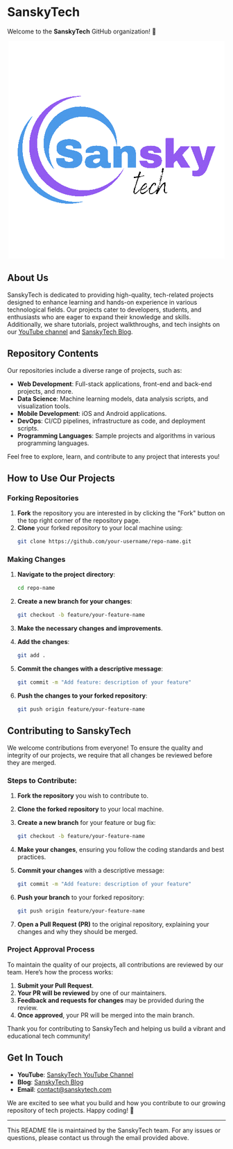# SanskyTech

Welcome to the **SanskyTech** GitHub organization! 🎉

<p align="center">
<img src="https://github.com/sanskytech/profile/blob/main/sanskytech.gif" alt="sanskytech"/>
</p>

## About Us

SanskyTech is dedicated to providing high-quality, tech-related projects designed to enhance learning and hands-on experience in various technological fields. Our projects cater to developers, students, and enthusiasts who are eager to expand their knowledge and skills. Additionally, we share tutorials, project walkthroughs, and tech insights on our [YouTube channel](https://www.youtube.com/@sanskytech) and [SanskyTech Blog](https://sanskytech.com).

## Repository Contents

Our repositories include a diverse range of projects, such as:

- **Web Development**: Full-stack applications, front-end and back-end projects, and more.
- **Data Science**: Machine learning models, data analysis scripts, and visualization tools.
- **Mobile Development**: iOS and Android applications.
- **DevOps**: CI/CD pipelines, infrastructure as code, and deployment scripts.
- **Programming Languages**: Sample projects and algorithms in various programming languages.

Feel free to explore, learn, and contribute to any project that interests you!

## How to Use Our Projects

### Forking Repositories

1. **Fork** the repository you are interested in by clicking the "Fork" button on the top right corner of the repository page.
2. **Clone** your forked repository to your local machine using:
    ```sh
    git clone https://github.com/your-username/repo-name.git
    ```

### Making Changes

1. **Navigate to the project directory**:
    ```sh
    cd repo-name
    ```

2. **Create a new branch for your changes**:
    ```sh
    git checkout -b feature/your-feature-name
    ```

3. **Make the necessary changes and improvements**.

4. **Add the changes**:
    ```sh
    git add .
    ```

5. **Commit the changes with a descriptive message**:
    ```sh
    git commit -m "Add feature: description of your feature"
    ```

6. **Push the changes to your forked repository**:
    ```sh
    git push origin feature/your-feature-name
    ```

## Contributing to SanskyTech

We welcome contributions from everyone! To ensure the quality and integrity of our projects, we require that all changes be reviewed before they are merged.

### Steps to Contribute:

1. **Fork the repository** you wish to contribute to.
2. **Clone the forked repository** to your local machine.
3. **Create a new branch** for your feature or bug fix:
    ```sh
    git checkout -b feature/your-feature-name
    ```

4. **Make your changes**, ensuring you follow the coding standards and best practices.
5. **Commit your changes** with a descriptive message:
    ```sh
    git commit -m "Add feature: description of your feature"
    ```

6. **Push your branch** to your forked repository:
    ```sh
    git push origin feature/your-feature-name
    ```

7. **Open a Pull Request (PR)** to the original repository, explaining your changes and why they should be merged.

### Project Approval Process

To maintain the quality of our projects, all contributions are reviewed by our team. Here’s how the process works:

1. **Submit your Pull Request**.
2. **Your PR will be reviewed** by one of our maintainers.
3. **Feedback and requests for changes** may be provided during the review.
4. **Once approved**, your PR will be merged into the main branch.

Thank you for contributing to SanskyTech and helping us build a vibrant and educational tech community!

## Get In Touch

- **YouTube**: [SanskyTech YouTube Channel](https://www.youtube.com/@sanskytech)
- **Blog**: [SanskyTech Blog](https://sanskytech.com)
- **Email**: [contact@sanskytech.com](mailto:contact@sanskytech.com)

We are excited to see what you build and how you contribute to our growing repository of tech projects. Happy coding! 🚀

---

This README file is maintained by the SanskyTech team. For any issues or questions, please contact us through the email provided above.

